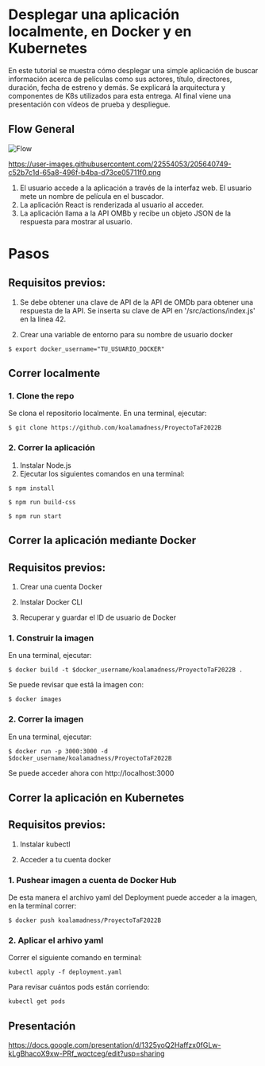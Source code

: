 
# Desplegar una aplicación localmente, en Docker y en Kubernetes

En este tutorial se muestra cómo desplegar una simple aplicación de buscar información acerca de películas como sus actores, título, directores, duración, fecha de estreno y demás. Se explicará la arquitectura y componentes de K8s utilizados para esta entrega. Al final viene una presentación con vídeos de prueba y despliegue. 

## Flow General
![Flow](https://user-images.githubusercontent.com/22554053/205640395-ea5ef369-8474-4b89-a260-4e3a98df42ff.PNG)

https://user-images.githubusercontent.com/22554053/205640749-c52b7c1d-65a8-496f-b4ba-d73ce05711f0.png

1. El usuario accede a la aplicación a través de la interfaz web. El usuario mete un nombre de película en el buscador.
2. La aplicación React is renderizada al usuario al acceder.
3. La aplicación llama a la API OMBb y recibe un objeto JSON de la respuesta para mostrar al usuario.

# Pasos

## Requisitos previos: 
1. Se debe obtener una clave de API de la API de OMDb para obtener una respuesta de la API. Se inserta su clave de API en '/src/actions/index.js' en la línea 42.

2. Crear una variable de entorno para su nombre de usuario docker
```
$ export docker_username="TU_USUARIO_DOCKER"
```

## Correr localmente

### 1. Clone the repo

Se clona el repositorio localmente. En una terminal, ejecutar:

```
$ git clone https://github.com/koalamadness/ProyectoTaF2022B
```

### 2. Correr la aplicación
1. Instalar Node.js
2. Ejecutar los siguientes comandos en una terminal:

```
$ npm install

$ npm run build-css

$ npm run start
```

## Correr la aplicación mediante Docker


## Requisitos previos:
1. Crear una cuenta Docker

2. Instalar Docker CLI

3. Recuperar y guardar el ID de usuario de Docker

### 1. Construir la imagen

En una terminal, ejecutar:
```
$ docker build -t $docker_username/koalamadness/ProyectoTaF2022B .
```

Se puede revisar que está la imagen con:

```
$ docker images
```

### 2. Correr la imagen 

En una terminal, ejecutar:

```
$ docker run -p 3000:3000 -d $docker_username/koalamadness/ProyectoTaF2022B
```

Se puede acceder ahora con http://localhost:3000

## Correr la aplicación en Kubernetes

## Requisitos previos:
1. Instalar kubectl

2. Acceder a tu cuenta docker

### 1. Pushear imagen a cuenta de Docker Hub

De esta manera el archivo yaml del Deployment puede acceder a la imagen, en la terminal correr:

```
$ docker push koalamadness/ProyectoTaF2022B
```
### 2. Aplicar el arhivo yaml

Correr el siguiente comando en terminal:

```
kubectl apply -f deployment.yaml
```

Para revisar cuántos pods están corriendo:
```
kubectl get pods
```
## Presentación

https://docs.google.com/presentation/d/1325yoQ2Haffzx0fGLw-kLgBhacoX9xw-PRf_wqctceg/edit?usp=sharing

